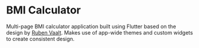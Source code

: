 # BMI Calculator

Multi-page BMI calculator application built using Flutter based on the design by [Ruben Vaalt](https://dribbble.com/shots/4585382-Simple-BMI-Calculator). Makes use of app-wide themes and custom widgets to create consistent design.

